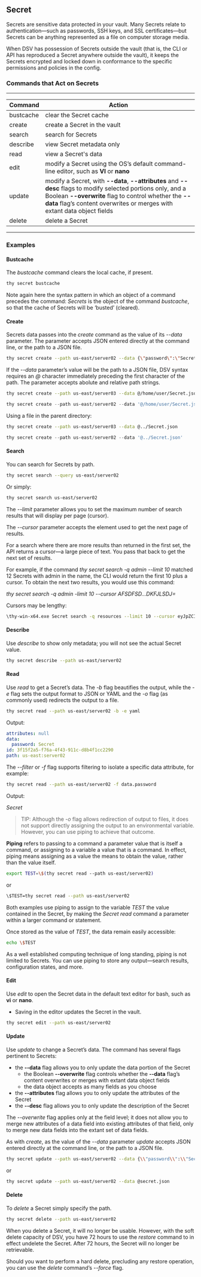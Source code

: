 ﻿[title]: # (Secret)
[tags]: # (DevOps Secrets Vault,DSV,)
[priority]: # (1810)

## Secret

Secrets are sensitive data protected in your vault. Many Secrets relate to authentication—such as passwords, SSH keys, and SSL certificates—but Secrets can be anything represented as a file on computer storage media.

When DSV has possession of Secrets outside the vault (that is, the CLI or API has reproduced a Secret anywhere outside the vault), it keeps the Secrets encrypted and locked down in conformance to the specific permissions and policies in the config.

### Commands that Act on Secrets
  
---
  
| Command | Action |
| ----- | ----- |
| bustcache | clear the Secret cache |
| create | create a Secret in the vault |
| search |search for Secrets |
| describe | view Secret metadata only |
| read | view a Secret's data |
| edit | modify a Secret using the OS’s default command-line editor, such as **VI** or **nano** |
| update | modify a Secret, with **--data**, **--attributes** and **--desc** flags to modify selected portions only, and a Boolean **--overwrite** flag to control whether the **--data** flag’s content overwrites or merges with extant data object fields  |
| delete | delete a Secret |
  
---
  
### Examples

#### Bustcache

The *bustcache* command clears the local cache, if present.

``` bash
thy secret bustcache
```

Note again here the syntax pattern in which an object of a command precedes the command: *Secrets* is the object of the command *bustcache*, so that the cache of Secrets will be ‘busted’ (cleared).

#### Create

Secrets data passes into the *create* command as the value of its *--data* parameter. The parameter accepts JSON entered directly at the command line, or the path to a JSON file.

``` bash
thy secret create --path us-east/server02 --data {\"password\":\"Secret\"}
```

If the *--data* parameter’s value will be the path to a JSON file, DSV syntax requires an *@* character immediately preceding the first character of the path. The parameter accepts abolute and relative path strings.

``` bash
thy secret create --path us-east/server03 --data @/home/user/Secret.json
```

``` powershell
thy secret create --path us-east/server02 --data '@/home/user/Secret.json'
```

Using a file in the parent directory:

``` bash
thy secret create --path us-east/server03 --data @../Secret.json
```

``` powershell
thy secret create --path us-east/server02 --data '@../Secret.json'
```

#### Search

You can search for Secrets by path.

``` bash
thy secret search --query us-east/server02
```

Or simply:

``` bash
thy secret search us-east/server02
```

The *--limit* parameter allows you to set the maximum number of search results that will display per page (cursor).

The *--cursor* parameter accepts the element used to get the next page of results.

For a search where there are more results than returned in the first set, the API returns a cursor—a large piece of text. You pass that back to get the next set of results.

For example, if the command *thy secret search  -q admin  --limit 10* matched 12 Secrets with admin in the name, the CLI would return the first 10 plus a cursor. To obtain the next two results, you would use this command:

*thy secret search  -q admin  -limit 10  --cursor AFSDFSD...DKFJLSDJ=*

Cursors may be lengthy:

```bash
\thy-win-x64.exe Secret search -q resources --limit 10 --cursor eyJpZCI6ImEwOTFjOWIzLWE4MmQtNGRiYy1hYThiLTYxMDY0NDZhZjA3MSIsInBhdGgiOiIiLCJ2ZXJzaW9uIjoidi1jdXJyZW50IiwidHlwZSI6IiIsImxhdGVzdCI6MH0=
```

#### Describe

Use *describe* to show only metadata; you will not see the actual Secret value.

``` bash
thy secret describe --path us-east/server02
```

#### Read

Use *read* to get a Secret’s data. The *-b* flag beautifies the output, while the *-e* flag sets the output format to JSON or YAML and the *-o* flag (as commonly used) redirects the output to a file.

``` bash
thy secret read --path us-east/server02 -b -e yaml
```

Output:

```yaml
attributes: null
data:
  password: Secret
id: 3f15f2a5-f76a-4f43-911c-d8b4f1cc2290
path: us-east:server02
```

The *--filter* or *-f* flag supports filtering to isolate a specific data attribute, for example:

```bash
thy secret read --path us-east/server02 -f data.password
```

Output:

*Secret*

> TIP: Although the *-o* flag allows redirection of output to files, it does not support directly assigning the output to an environmental variable. However, you can use piping to achieve that outcome.

**Piping** refers to passing to a command a parameter value that is itself a command, or assigning to a variable a value that is a command. In effect, piping means assigning as a value the means to obtain the value, rather than the value itself.

```bash
export TEST=\$(thy secret read --path us-east/server02)
```

or

```bash
\$TEST=thy secret read --path us-east/server02
```

Both examples use piping to assign to the variable *TEST* the value contained in the Secret, by making the *Secret read* command a parameter within a larger command or statement.

Once stored as the value of *TEST*, the data remain easily accessible:

```bash
echo \$TEST
```

As a well established computing technique of long standing, piping is not limited to Secrets. You can use piping to store any output—search results, configuration states, and more.

#### Edit

Use *edit* to open the Secret data in the default text editor for bash, such as **vi** or **nano**.

* Saving in the editor updates the Secret in the vault.

``` bash
thy secret edit --path us-east/server02
```

#### Update

Use *update* to change a Secret’s data. The command has several flags pertinent to Secrets:

* the **--data** flag allows you to only update the data portion of the Secret
  * the Boolean **--overwrite** flag controls whether the **--data** flag’s content overwrites or merges with extant data object fields
  * the data object accepts as many fields as you choose
* the **--attributes** flag allows you to only update the attributes of the Secret
* the **--desc** flag allows you to only update the description of the Secret

The *--overwrite* flag applies only at the field level; it does not allow you to merge new attributes of a data field into existing attributes of that field, only to merge new data fields into the extant set of data fields.

As with *create*, as the value of the *--data* parameter *update* accepts JSON entered directly at the command line, or the path to a JSON file.

```bash
thy secret update --path us-east/server02 --data {\\"password\\":\\"Secret2\\"}
```

or

```bash
thy secret update --path us-east/server02 --data @secret.json
```

#### Delete

To *delete* a Secret simply specify the path.

``` bash
thy secret delete --path us-east/server02
```

When you delete a Secret, it will no longer be usable. However, with the soft delete capacity of DSV, you have 72 hours to use the *restore* command to in effect undelete the Secret. After 72 hours, the Secret will no longer be retrievable.

Should you want to perform a hard delete, precluding any restore operation, you can use the *delete* command’s *--force* flag.


  
